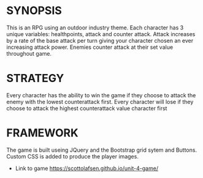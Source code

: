 # SYNOPSIS
This is an RPG using an outdoor industry theme. Each character has 3 unique variables: healthpoints, attack and counter attack. Attack increases by a rate of the base attack per turn giving your character chosen an ever increasing attack power. Enemies counter attack at their set value throughout game.
# STRATEGY
Every character has the ability to win the game if they choose to attack the enemy with the lowest counterattack first. Every character will lose if they choose to attack the highest counterattack value character first
# FRAMEWORK
The game is built useing JQuery and the Bootstrap grid sytem and Buttons. Custom CSS is added to produce the player images.

* Link to game https://scottolafsen.github.io/unit-4-game/

